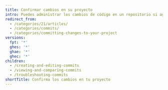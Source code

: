 ```yaml
---
title: Confirmar cambios en su proyecto
intro: Puedes administrar los cambios de código en un repositorio si agrupas el trabajo en confirmaciones.
redirect_from:
  - /categories/21/articles/
  - /categories/commits/
  - /categories/committing-changes-to-your-project
versions:
  fpt: '*'
  ghes: '*'
  ghae: '*'
  ghec: '*'
children:
  - /creating-and-editing-commits
  - /viewing-and-comparing-commits
  - /troubleshooting-commits
shortTitle: Confirma los cambios en tu proyecto
---
```


